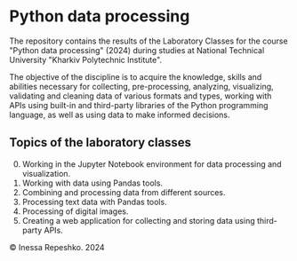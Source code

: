 # Python data processing

The repository contains the results of the Laboratory Classes for the course "Python data processing" (2024) during
studies at National Technical University "Kharkiv Polytechnic Institute".

The objective of the discipline is to acquire the knowledge, skills and abilities necessary for collecting,
pre-processing, analyzing, visualizing, validating and cleaning data of various formats and types, working with APIs
using built-in and third-party libraries of the Python programming language, as well as using data to make informed
decisions.

## Topics of the laboratory classes

0. Working in the Jupyter Notebook environment for data processing and visualization.
1. Working with data using Pandas tools.
2. Combining and processing data from different sources.
3. Processing text data with Pandas tools.
4. Processing of digital images.
5. Creating a web application for collecting and storing data using third-party APIs.

© Inessa Repeshko. 2024
